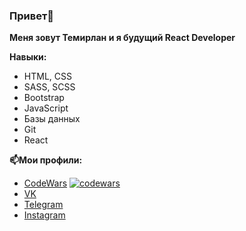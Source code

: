 ### Привет👋
**Меня зовут Темирлан и я будущий React Developer**

**Навыки:**
- HTML, CSS
- SASS, SCSS
- Bootstrap
- JavaScript
- Базы данных
- Git
- React

**📫Мои профили:**
 - [CodeWars](https://www.codewars.com/users/temeralint) [![codewars](https://www.codewars.com/users/temeralint/badges/micro)](https://www.codewars.com/users/temeralint) 
- [VK](https://vk.com/temeralin)
- [Telegram](https://t.me/temeralin)
- [Instagram](https://www.instagram.com/temeralint/)




